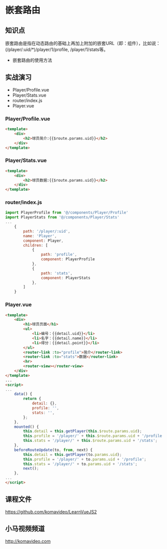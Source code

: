 嵌套路由
========

## 知识点

嵌套路由是指在动态路由的基础上再加上附加的嵌套URL（即：组件），比如说：(/player/:uid/*)/player/1/profile, /player/1/stats等。

* 嵌套路由的使用方法

## 实战演习

* Player/Profile.vue
* Player/Stats.vue
* router/index.js
* Player.vue

### Player/Profile.vue

~~~html
<template>
    <div>
        <h2>球员简介:{{$route.params.uid}}</h2>
    </div>
</template>
~~~

### Player/Stats.vue

~~~html
<template>
    <div>
        <h2>球员数据:{{$route.params.uid}}</h2>
    </div>
</template>
~~~

### router/index.js

~~~js
import PlayerProfile from '@/components/Player/Profile'
import PlayerStats from '@/components/Player/Stats'
...
    {
        path: '/player/:uid',
        name: 'Player',
        component: Player,
        children: [
            {
                path: 'profile',
                component: PlayerProfile
            },
            {
                path: 'stats',
                component: PlayerStats
            },
        ]
    }
~~~

### Player.vue

~~~html
<template>
    <div>
        <h1>球员页面</h1>
        <ul>
            <li>编号：{{detail.uid}}</li>
            <li>名字：{{detail.name}}</li>
            <li>得分：{{detail.point}}</li>
        </ul>
        <router-link :to="profile">简介</router-link>
        <router-link :to="stats">数据</router-link>
        <hr>
        <router-view></router-view>
    </div>
</template>
...
<script>
...
    data() {
        return {
            detail: {},
            profile: '',
            stats: '',
        };
    },
    mounted() {
        this.detail = this.getPlayer(this.$route.params.uid);
        this.profile = '/player/' + this.$route.params.uid + '/profile';
        this.stats = '/player/' + this.$route.params.uid + '/stats';
    },
    beforeRouteUpdate(to, from, next) {
        this.detail = this.getPlayer(to.params.uid);
        this.profile = '/player/' + to.params.uid + '/profile';
        this.stats = '/player/' + to.params.uid + '/stats';
        next();
    },
...
</script>
~~~

## 课程文件

https://github.com/komavideo/LearnVueJS2

## 小马视频频道

http://komavideo.com
